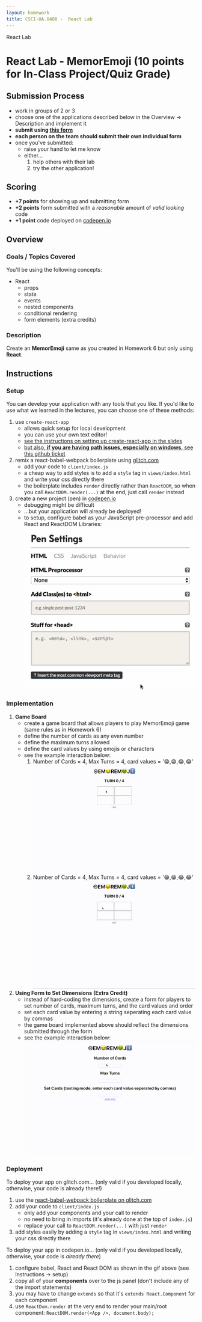 ```yaml
---
layout: homework
title: CSCI-UA.0480 -  React Lab
---
```


<div class="panel panel-default">
  <div class="panel-heading">React Lab</div>
  <div class="panel-body" markdown="block">

# React Lab - MemorEmoji (10 points for In-Class Project/Quiz Grade)

## Submission Process

* work in groups of 2 or 3
* choose one of the applications described below in the Overview &rarr; Description and implement it
* __submit using [this form](https://docs.google.com/forms/d/e/1FAIpQLSde-vCFp3eJ9vFII9534X_FErSum5G8j3r2q4Uide7skzszaQ/viewform)__
* __each person on the team should submit their own individual form__
* once you've submitted:
    * raise your hand to let me know
    * either...
        1. help others with their lab
        2. try the other application!

## Scoring

* __+7 points__ for showing up and submitting form 
* __+2 points__ form submitted with a _reasonable_ amount of _valid looking_ code
* __+1 point__ code deployed on [codepen.io](https://codepen.io)

## Overview

### Goals / Topics Covered

You'll be using the following concepts:

* React
    * props
    * state
    * events
    * nested components
    * conditional rendering
    * form elements (extra credits)


### Description

Create an __MemorEmoji__ same as you created in Homework 6 but only using __React__.

## Instructions

### Setup

You can develop your application with any tools that you like. If you'd like to use what we learned in the lectures, you can choose one of these methods:

1. use `create-react-app`
    * allows quick setup for local development
    * you can use your own text editor!
    * [see the instructions on setting up create-react-app in the slides](../slides/26/react-state-parent.html#/15)
    * [but also, __if you are having path issues, especially on windows__, see this github ticket](https://github.com/facebookincubator/create-react-app/issues/138#issuecomment-334316575)
2. remix a react-babel-webpack boilerplate using [glitch.com](https://glitch.com/~react-babel)
    * add your code to `client/index.js`
    * a cheap way to add styles is to add a `style` tag in `views/index.html` and write your css directly there
    * the boilerplate includes `render` directly rather than `ReactDOM`, so when you call `ReactDOM.render(...)` at the end, just call `render` instead
3. create a new project (pen) in [codepen.io](https://codepen.io)
    * debugging might be difficult
    * ...but your application will already be deployed!
    * to setup, configure babel as your JavaScript pre-processor and add React and ReactDOM Libraries:
        <br>
        ![codepen](../resources/img/codepen.gif)

### Implementation


1. __Game Board__
    * create a game board that allows players to play MemorEmoji game (same rules as in Homework 6)
    * define the number of cards as any even number
    * define the maximum turns allowed
    * define the card values by using emojis or characters
    * see the example interaction below:
        1. Number of Cards = 4, Max Turns = 4, card values = '😁,😁,😂,😂'
        ![bin](../resources/img/react-lab-no_win.gif)
        1. Number of Cards = 4, Max Turns = 4, card values = '😁,😁,😂,😂'
        ![bin](../resources/img/react-lab-win.gif)
2. __Using Form to Set Dimensions (Extra Credit)__
    * instead of hard-coding the dimensions, create a form for players to set number of cards, maximum turns, and the card values and order
    * set each card value by entering a string seperating each card value by commas
    * the game board implemented above should reflect the dimensions submitted through the form
    * see the example interaction below:
        ![bin](../resources/img/react-lab-form.gif)

### Deployment

To deploy your app on glitch.com... (only valid if you developed locally, otherwise, your code is already there!)

1. use the [react-babel-webpack boilerplate on glitch.com](https://glitch.com/~react-babel)
2. add your code to `client/index.js`
    * only add your components and your call to render
    * no need to bring in imports (it's already done at the top of `index.js`)
    * replace your call to `ReactDOM.render(...)` with just `render` 
3. add styles easily by adding a `style` tag in `views/index.html` and writing your css directly there

To deploy your app in codepen.io... (only valid if you developed locally, otherwise, your code is _already there_)

1. configure babel, React and React DOM as shown in the gif above (see Instructions &rarr; setup)
2. copy all of your __components__ over to the js panel (don't include any of the import statements)
3. you may have to change `extends` so that it's `extends React.Component` for each component
4. use ```ReactDom.render``` at the very end to render your main/root component:
    ```ReactDOM.render(<App />, document.body);```


